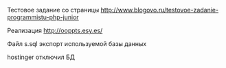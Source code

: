 Тестовое задание со страницы http://www.blogovo.ru/testovoe-zadanie-programmistu-php-junior

Реализация  http://ooppts.esy.es/

Файл s.sql экспорт используемой базы данных

hostinger отключил БД

